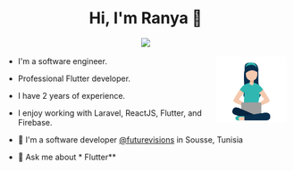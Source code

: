 
<h1 align="center">Hi, I'm Ranya 👋</h1>
<p align="center">
    <a href="https://www.linkedin.com/in/rania-lakoud-b935a9186/"><img src="https://img.shields.io/badge/linkedin-%230177B5?style=flat&logo=linkedin&logoColor=white"/></a>
 </p>
  
  <img src="https://github.com/lakoud/Ranya-lakoud/blob/main/ranyya-avatar.png" align="right" width="25%"/>

- I'm a software engineer.
- Professional Flutter developer.
- I have 2 years of experience.
- I enjoy working with Laravel, ReactJS, Flutter, and Firebase.

- 🔭 I'm a software developer [@futurevisions](https://www.futurevisions.tn/) in Sousse, Tunisia

- 💬 Ask me about * Flutter**

<!---
lakoud/lakoud is a ✨ special ✨ repository because its `README.md` (this file) appears on your GitHub profile.
You can click the Preview link to take a look at your changes.
--->
